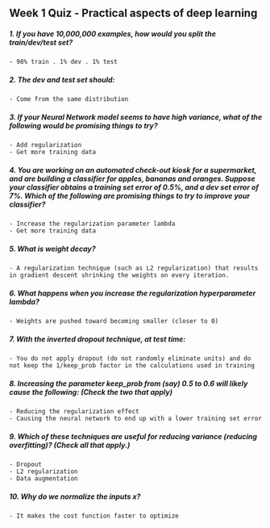 ## Week 1 Quiz - Practical aspects of deep learning

##### 1. If you have 10,000,000 examples, how would you split the train/dev/test set?

    - 98% train . 1% dev . 1% test
    
##### 2. The dev and test set should:

    - Come from the same distribution
    
##### 3. If your Neural Network model seems to have high variance, what of the following would be promising things to try?

    - Add regularization
    - Get more training data

##### 4. You are working on an automated check-out kiosk for a supermarket, and are building a classifier for apples, bananas and oranges. Suppose your classifier obtains a training set error of 0.5%, and a dev set error of 7%. Which of the following are promising things to try to improve your classifier?

    - Increase the regularization parameter lambda
    - Get more training data

    
##### 5. What is weight decay?

    - A regularization technique (such as L2 regularization) that results in gradient descent shrinking the weights on every iteration.
    
##### 6. What happens when you increase the regularization hyperparameter lambda?
 
    - Weights are pushed toward becoming smaller (closer to 0)

##### 7. With the inverted dropout technique, at test time:

    - You do not apply dropout (do not randomly eliminate units) and do not keep the 1/keep_prob factor in the calculations used in training
    
##### 8. Increasing the parameter keep_prob from (say) 0.5 to 0.6 will likely cause the following: (Check the two that apply)

    - Reducing the regularization effect
    - Causing the neural network to end up with a lower training set error
    
##### 9. Which of these techniques are useful for reducing variance (reducing overfitting)? (Check all that apply.)

    - Dropout
    - L2 regularization
    - Data augmentation

##### 10. Why do we normalize the inputs x?

    - It makes the cost function faster to optimize
